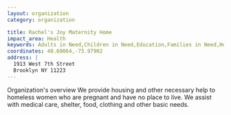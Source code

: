 ```yaml
---
layout: organization
category: organization

title: Rachel's Joy Maternity Home
impact_area: Health
keywords: Adults in Need,Children in Need,Education,Families in Need,Health and Wellness,The Homeless and Hungry,Women in Need
coordinates: 40.60064,-73.97902
address: |
  1913 West 7th Street
  Brooklyn NY 11223
---
```

Organization's overview
We provide housing and other necessary help to homeless women who are pregnant and have no place to live.  We assist with medical care, shelter, food, clothing and other basic needs.